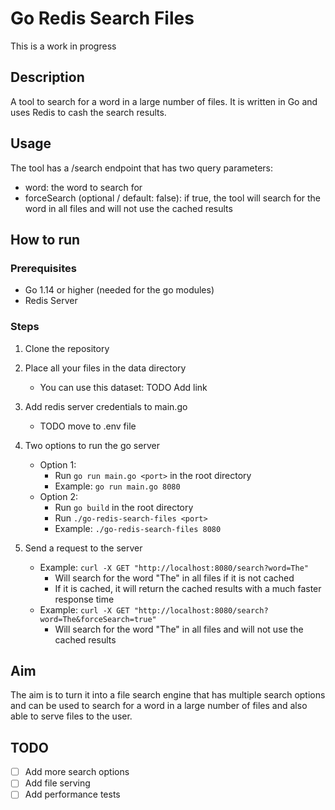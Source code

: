 # Go Redis Search Files
This is a work in progress
## Description
A tool to search for a word in a large number of files. It is written in Go and uses Redis to cash the search results.
## Usage
The tool has a /search endpoint that has two query parameters:
- word: the word to search for
- forceSearch (optional / default: false): if true, the tool will search for the word in all files and will not use the cached results
## How to run
### Prerequisites
- Go 1.14 or higher (needed for the go modules)
- Redis Server
### Steps
1. Clone the repository
2. Place all your files in the data directory
    - You can use this dataset: TODO Add link
3. Add redis server credentials to main.go
    - TODO move to .env file

4. Two options to run the go server
   - Option 1:
        - Run `go run main.go <port>` in the root directory
        - Example: `go run main.go 8080`
    - Option 2:
        - Run `go build` in the root directory
        - Run `./go-redis-search-files <port>`
        - Example: `./go-redis-search-files 8080`
5. Send a request to the server
    - Example: `curl -X GET "http://localhost:8080/search?word=The"`
        - Will search for the word "The" in all files if it is not cached
        - If it is cached, it will return the cached results with a much faster response time
    - Example: `curl -X GET "http://localhost:8080/search?word=The&forceSearch=true"`
        - Will search for the word "The" in all files and will not use the cached results

## Aim
The aim is to turn it into a file search engine that has multiple search options and can be used to search for a word in a large number of files and also able to serve files to the user.
## TODO
- [ ] Add more search options
- [ ] Add file serving
- [ ] Add performance tests
